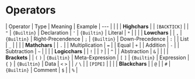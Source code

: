 # Operators

| Operator | Type | Meaning | Example
| --- |
| |
| **Highchars** |
| `[BACKTICK]` |
| `"` | `{Builtin}` | Declaration
| `'` | `{Builtin}` | Literal
| `*` |
| |
| **Lowchars** |
| `,` | `{Builtin}` | Right-Precendence
| `;` | `{Builtin}` | Down-Precedence
| `:` | | List
| `_` |
| |
| **Mathchars** |
| `.` | | Multiplication
| `=` | | Equal
| `+` | | Addition
| `-` | | Subtraction
| `~` |
| |
| **Logicchars** |
| `!` |
| `?` |
| `^` | | Abstraction
| `&` |
| |
| **Brackets** |
| `(` `)` | `{Builtin}` | Meta-Expression
| `[` `]` | `{Builtin}` | Expression
| `{` `}` | `{Builtin}` | Data
| `<` `>` |
| `/` `\` |
| `[PIPE]` |
| |
| **Blackchars** |
| `@` |
| `#` | `{Builtin}` | Comment
| `$` |
| `%` |
